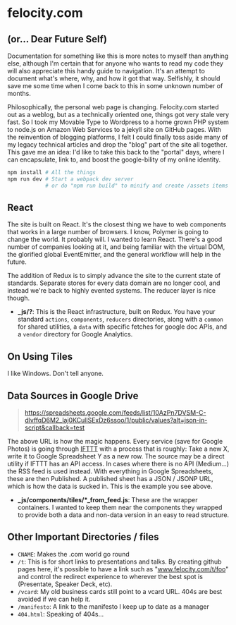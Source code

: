 # felocity.com
## (or... Dear Future Self)

Documentation for something like this is more notes to myself than anything else, although I'm certain that for anyone who wants to read my code they will also appreciate this handy guide to navigation. It's an attempt to document what's where, why, and how it got that way. Selfishly, it should save me some time when I come back to this in some unknown number of months.

Philosophically, the personal web page is changing. Felocity.com started out as a weblog, but as a technically oriented one, things got very stale very fast. So I took my Movable Type to Wordpress to a home grown PHP system to node.js on Amazon Web Services to a jekyll site on GitHub pages. With the reinvention of blogging platforms, I felt I could finally toss aside many of my legacy technical articles and drop the "blog" part of the site all together. This gave me an idea: I'd like to take this back to the "portal" days, where I can encapsulate, link to, and boost the google-bility of my online identity.

```bash
npm install # All the things
npm run dev # Start a webpack dev server
            # or do "npm run build" to minify and create /assets items
```

## React
The site is built on React. It's the closest thing we have to web components that works in a large number of browsers. I know, Polymer is going to change the world. It probably will. I wanted to learn React. There's a good number of companies looking at it, and being familiar with the virtual DOM, the glorified global EventEmitter, and the general workflow will help in the future.

The addition of Redux is to simply advance the site to the current state of standards. Separate stores for every data domain are no longer cool, and instead we're back to highly evented systems. The reducer layer is nice though.

* **_js/?**: This is the React infrastructure, built on Redux. You have your standard `actions`, `components`, `reducers` directories, along with a `common` for shared utilities, a `data` with specific fetches for google doc APIs, and a `vendor` directory for Google Analytics.

## On Using Tiles
I like Windows. Don't tell anyone.

## Data Sources in Google Drive
> https://spreadsheets.google.com/feeds/list/10AzPn7DVSM-C-dlvffqD6M2_laj0KCullSExDz6ssoo/1/public/values?alt=json-in-script&callback=test

The above URL is how the magic happens. Every service (save for Google Photos) is going through [IFTTT](https://www.ifttt.com) with a process that is roughly: Take a new X, write it to Google Spreadsheet Y as a new row. The source may be a direct utility if IFTTT has an API access. In cases where there is no API (Medium...) the RSS feed is used instead. With everything in Google Spreadsheets, these are then Published. A published sheet has a JSON / JSONP URL, which is how the data is sucked in. This is the example you see above.

* **_js/components/tiles/*_from_feed.js**: These are the wrapper containers. I wanted to keep them near the components they wrapped to provide both a data and non-data version in an easy to read structure.

## Other Important Directories / files

* `CNAME`: Makes the .com world go round
* `/t`: This is for short links to presentations and talks. By creating github pages here, it's possible to have a link such as "www.felocity.com/t/foo" and control the redirect experience to wherever the best spot is (Presentate, Speaker Deck, etc).
* `/vcard`: My old business cards still point to a vcard URL. 404s are best avoided if we can help it.
* `/manifesto`: A link to the manifesto I keep up to date as a manager
* `404.html`: Speaking of 404s...
